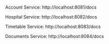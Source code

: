 Account Service: http://localhost:8081/docs

Hospital Service: http://localhost:8082/docs

Timetable Service: http://localhost:8083/docs

Documents Service: http://localhost:8084/docs
